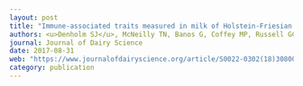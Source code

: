 ```yaml
---
layout: post
title: "Immune-associated traits measured in milk of Holstein-Friesian cows as proxies for blood serum measurements"
authors: <u>Denholm SJ</u>, McNeilly TN, Banos G, Coffey MP, Russell GC, Bagnall A, Mitchell MC, Wall E
journal: Journal of Dairy Science
date: 2017-08-31
web: "https://www.journalofdairyscience.org/article/S0022-0302(18)30800-2/abstract"
category: publication
---
```

